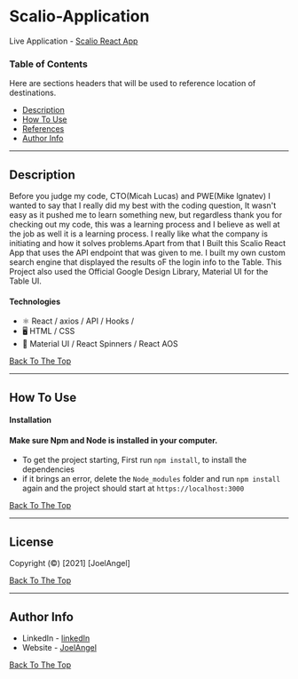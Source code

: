 # Scalio-Application

Live Application - [Scalio React App](https://scalio-react.netlify.app/)

### Table of Contents

Here are sections headers that will be used to reference location of destinations.

- [Description](#description)
- [How To Use](#how-to-use)
- [References](#references)
- [Author Info](#author-info)

---

## Description

Before you judge my code, CTO(Micah Lucas) and PWE(Mike lgnatev) I wanted to say that I really did my best with the coding question, It wasn't easy as it pushed me to learn something new, but regardless thank you for checking out my code, this was a learning process and I believe as well at the job as well it is a learning process. I really like what the company is initiating and how it solves problems.Apart from that I Built this Scalio React App that uses the API endpoint that was given to me. I built my own custom search engine that displayed the results oF the login info to the Table. This Project also used the Official Google Design Library, Material UI for the Table UI.

#### Technologies

- ⚛ React / axios / API / Hooks /
- 🖥 HTML / CSS
- 🎨 Material UI / React Spinners / React AOS

[Back To The Top](#Scalio-Application)

---

## How To Use

#### Installation

#### Make sure Npm and Node is installed in your computer.

- To get the project starting, First run `npm install`, to install the dependencies
- if it brings an error, delete the `Node_modules` folder and run `npm install` again and the project should start at `https://localhost:3000`

[Back To The Top](#Scalio-Application)

---

## License

Copyright (©) [2021] [JoelAngel]

[Back To The Top](#Scalio-Application)

---

## Author Info

- LinkedIn - [linkedIn](https://www.linkedin.com/in/joel-angel-4b05141a3/)
- Website - [JoelAngel](https://joelangel.web.app)

[Back To The Top](#Scalio-Application)
